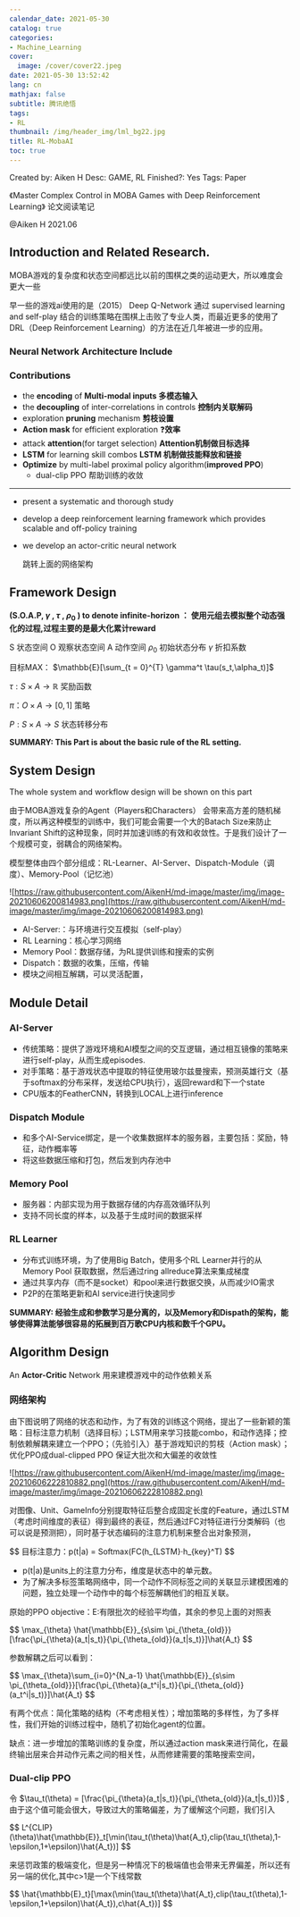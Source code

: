 ```yaml
---
calendar_date: 2021-05-30
catalog: true
categories:
- Machine_Learning
cover:
  image: /cover/cover22.jpeg
date: 2021-05-30 13:52:42
lang: cn
mathjax: false
subtitle: 腾讯绝悟
tags:
- RL
thumbnail: /img/header_img/lml_bg22.jpg
title: RL-MobaAI
toc: true
---
```


Created by: Aiken H
Desc: GAME, RL
Finished?: Yes
Tags: Paper

《Master Complex Control in MOBA Games with Deep Reinforcement Learning》 论文阅读笔记

@Aiken H 2021.06

## Introduction and Related Research.

MOBA游戏的复杂度和状态空间都远比以前的围棋之类的运动更大，所以难度会更大一些

早一些的游戏ai使用的是（2015） Deep Q-Network  通过 supervised learning and self-play 结合的训练策略在围棋上击败了专业人类，而最近更多的使用了DRL（Deep Reinforcement Learning）的方法在近几年被进一步的应用。

### **Neural Network Architecture Include**

### **Contributions**

- the **encoding** of **Multi-modal inputs 多模态输入**
- the **decoupling** of inter-correlations in controls **控制内关联解码**
- exploration **pruning** mechanism  **剪枝设置**
- **Action mask** for efficient exploration ❓**效率**
- attack **attention**(for target selection) **Attention机制做目标选择**
- **LSTM** for learning skill combos **LSTM 机制做技能释放和链接**
- **Optimize** by multi-label proximal policy algorithm(**improved PPO**)
    - dual-clip PPO 帮助训练的收敛

---



- present a systematic and thorough study
- develop a deep reinforcement learning framework which provides scalable and off-policy training
- we develop an actor-critic neural network

    跳转上面的网络架构

## Framework Design

 **(S.O.A.P, $\gamma$ , $\tau$ , $\rho_0$ ) to denote infinite-horizon ： 使用元组去模拟整个动态强化的过程,过程主要的是最大化累计reward**

S 状态空间  O 观察状态空间  A 动作空间 $\rho_0$ 初始状态分布 $\gamma$  折扣系数

目标MAX： $\mathbb{E}[\sum_{t = 0}^{T} \gamma^t \tau(s_t,\alpha_t)]$ 

 $\tau: S \times A \rightarrow \mathbb{R}$ 奖励函数 

 $\pi： O \times A \rightarrow [0,1]$ 策略

 $P:S\times A \rightarrow S$ 状态转移分布

**SUMMARY: This Part is about the basic rule of the RL setting.**

## System Design

The whole system and workflow design will be shown on this part 

由于MOBA游戏复杂的Agent（Players和Characters） 会带来高方差的随机梯度，所以再这种模型的训练中，我们可能会需要一个大的Batach Size来防止Invariant Shift的这种现象，同时并加速训练的有效和收敛性。于是我们设计了一个规模可变，弱耦合的网络架构。

模型整体由四个部分组成：RL-Learner、AI-Server、Dispatch-Module（调度）、Memory-Pool（记忆池）

![https://raw.githubusercontent.com/AikenH/md-image/master/img/image-20210606200814983.png](https://raw.githubusercontent.com/AikenH/md-image/master/img/image-20210606200814983.png)

- AI-Server:：与环境进行交互模拟（self-play）
- RL Learning：核心学习网络
- Memory Pool：数据存储，为RL提供训练和搜索的实例
- Dispatch：数据的收集，压缩，传输
- 模块之间相互解耦，可以灵活配置，

## Module Detail

### AI-Server

- 传统策略：提供了游戏环境和AI模型之间的交互逻辑，通过相互镜像的策略来进行self-play，从而生成episodes.
- 对手策略：基于游戏状态中提取的特征使用玻尔兹曼搜索，预测英雄行文（基于softmax的分布采样，发送给CPU执行），返回reward和下一个state
- CPU版本的FeatherCNN，转换到LOCAL上进行inference

### Dispatch Module

- 和多个AI-Service绑定，是一个收集数据样本的服务器，主要包括：奖励，特征，动作概率等
- 将这些数据压缩和打包，然后发到内存池中

### Memory Pool

- 服务器：内部实现为用于数据存储的内存高效循环队列
- 支持不同长度的样本，以及基于生成时间的数据采样

### RL Learner

- 分布式训练环境，为了使用Big Batch，使用多个RL Learner并行的从Memory Pool 获取数据，然后通过ring allreduce算法来集成梯度
- 通过共享内存（而不是socket）和pool来进行数据交换，从而减少IO需求
- P2P的在策略更新和AI service进行快速同步

**SUMMARY: 经验生成和参数学习是分离的，以及Memory和Dispath的架构，能够使得算法能够很容易的拓展到百万歌CPU内核和数千个GPU。**

## Algorithm Design

An **Actor-Critic** Network 用来建模游戏中的动作依赖关系

### 网络架构

由下图说明了网络的状态和动作，为了有效的训练这个网络，提出了一些新颖的策略：目标注意力机制（选择目标）；LSTM用来学习技能combo，和动作选择；控制依赖解耦来建立一个PPO；（先验引入）基于游戏知识的剪枝（Action mask）；优化PPO成dual-clipped PPO 保证大批次和大偏差的收敛性

![https://raw.githubusercontent.com/AikenH/md-image/master/img/image-20210606222810882.png](https://raw.githubusercontent.com/AikenH/md-image/master/img/image-20210606222810882.png)

对图像、Unit、GameInfo分别提取特征后整合成固定长度的Feature，通过LSTM（考虑时间维度的表征）得到最终的表征，然后通过FC对特征进行分类解码（也可以说是预测把），同时基于状态编码的注意力机制来整合出对象预测，

 
<div>
$$ 目标注意力：p(t|a) = Softmax(FC(h_{LSTM}·h_{key}^T) $$
</div>
 

- p(t|a)是units上的注意力分布，维度是状态中的单元数。
- 为了解决多标签策略网络中，同一个动作不同标签之间的关联显示建模困难的问题，独立处理一个动作中的每个标签解耦他们的相互关联。

原始的PPO objective：E:有限批次的经验平均值，其余的参见上面的对照表

 
<div>
$$ \max_{\theta} \hat{\mathbb{E}}_{s\sim \pi_{\theta_{old}}}[\frac{\pi_{\theta}(a_t|s_t)}{\pi_{\theta_{old}}(a_t|s_t)}]\hat{A_t} $$
</div>
 

参数解耦之后可以看到：

 
<div>
$$ \max_{\theta}\sum_{i=0}^{N_a-1} \hat{\mathbb{E}}_{s\sim \pi_{\theta_{old}}}[\frac{\pi_{\theta}(a_t^i|s_t)}{\pi_{\theta_{old}}(a_t^i|s_t)}]\hat{A_t} $$
</div>
 

有两个优点：简化策略的结构（不考虑相关性）；增加策略的多样性，为了多样性，我们开始的训练过程中，随机了初始化agent的位置。

缺点：进一步增加的策略训练的复杂度，所以通过action mask来进行简化，在最终输出层来合并动作元素之间的相关性，从而修建需要的策略搜索空间，

### Dual-clip PPO

令 $\tau_t(\theta) = [\frac{\pi_{\theta}(a_t|s_t)}{\pi_{\theta_{old}}(a_t|s_t)}]$ ,由于这个值可能会很大，导致过大的策略偏差，为了缓解这个问题，我们引入

 
<div>
$$ L^{CLIP}(\theta)\hat{\mathbb{E}}_t[\min(\tau_t(\theta)\hat{A_t},clip(\tau_t(\theta),1-\epsilon,1+\epsilon)\hat{A_t})] $$
</div>
 

来惩罚政策的极端变化，但是另一种情况下的极端值也会带来无界偏差，所以还有另一端的优化,其中c>1是一个下线常数

 
<div>
$$ \hat{\mathbb{E}_t}[\max(\min(\tau_t(\theta)\hat{A_t},clip(\tau_t(\theta),1-\epsilon,1+\epsilon)\hat{A_t}),c\hat{A_t})] $$
</div>